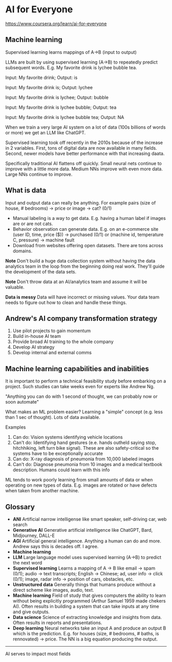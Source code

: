 # AI for Everyone

https://www.coursera.org/learn/ai-for-everyone

## Machine learning

Supervised learning learns mappings of A->B (input to output)

LLMs are built by using supervised learning (A->B) to repeatedly predict subsequent words. E.g. My favorite drink is lychee bubble tea.

Input: My favorite drink; Output: is

Input: My favorite drink is; Output: lychee

Input: My favorite drink is lychee; Output: bubble

Input: My favorite drink is lychee bubble; Output: tea

Input: My favorite drink is lychee bubble tea; Output: NA

When we train a very large AI system on a lot of data (100s billions of words or more) we get an LLM like ChatGPT.

Supervised learning took off recently in the 2010s because of the increase in 2 variables. First, tons of digital data are now available in many fields. Second, newer models have better performance with that increasing daata.

Specifically traditional AI flattens off quickly. Small neural nets continue to improve with a little more data. Medium NNs improve with even more data. Large NNs continue to improve.

## What is data

Input and output data can really be anything. For example pairs (size of house, # bedrooms) -> price or image -> cat? (0/1)

* Manual labeling is a way to get data. E.g. having a human label if images are or are not cats.
* Behavior observation can generate data. E.g. on an e-commerce site (user ID, time, price ($)) -> purchased (0/1) or (machine id, temperature C, pressure) -> machine fault
* Download from websites offering open datasets. There are tons across domains.

**Note** Don't build a huge data collection system without having the data analytics team in the loop from the beginning doing real work. They'll guide the development of the data sets.

**Note** Don't throw data at an AI/analytics team and assume it will be valuable.

**Data is messy** Data will have incorrect or missing values. Your data team needs to figure out how to clean and handle these things.

## Andrew's AI company transformation strategy

1. Use pilot projects to gain momentum
2. Build in-house AI team
3. Provide broad AI training to the whole company
4. Develop AI strategy
5. Develop internal and external comms

## Machine learning capabilities and inabilities

It is important to perform a technical feasibility study before embarking on a project. Such studies can take weeks even for experts like Andrew Ng.

"Anything you can do with 1 second of thought, we can probably now or soon automate"

What makes an ML problem easier? Learning a "simple" concept (e.g. less than 1 sec of thought). Lots of data available.

Examples

1. Can do: Vision systems identifying vehicle locations
2. Can't do: Identifying hand gestures (e.e. hands outheld saying stop, hitchhiking, left turn bike signal). These are also safety-critical so the systems have to be exceptionally accurate
3. Can do: X-ray diagnosis of pneumonia from 10,000 labeled images
4. Can't do: Diagnose pneumonia from 10 images and a medical textbook description. Humans could learn with this info

ML tends to work poorly learning from small amounts of data or when operating on new types of data. E.g. images are rotated or have defects when taken from another machine.

## Glossary

* **ANI** Artificial narrow intelligense like smart speaker, self-driving car, web search
* **Generative AI** Generative artificial intelligence like ChatGPT, Bard, Midjourney, DALL-E
* **AGI** Artificial general intelligence. Anything a human can do and more. Andrew says this is decades off. I agree.
* **Machine learning**
* **LLM** Large language model uses supervised learning (A->B) to predict the next word
* **Supervised learning** Learns a mapping of A -> B like email -> spam (0/1); audio -> text transcripts; English -> Chinese; ad, user info -> click (0/1); image, radar info -> position of cars, obstacles, etc.
* **Unstructured data** Generally things that humans produce without a direct scheme like images, audio, text.
* **Machine learning** Field of study that gives computers the ability to learn without being explicitly programmed (Arthur Samuel 1959 made chekers AI). Often results in building a system that can take inputs at any time and give outputs.
* **Data science** Science of extracting knowledge and insights from data. Often results in reports and presentations.
* **Deep learning** Neural networks take an input A and produce an output B which is the prediction. E.g. for houses (size, # bedrooms, # baths, is rennovated) -> price. The NN is a big equation producing the output.
* **


AI serves to impact most fields
